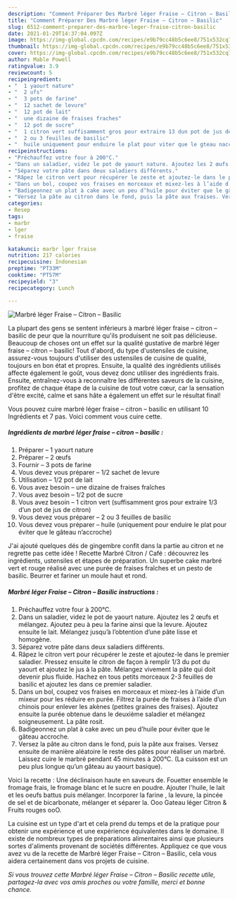 ```yaml
---
description: "Comment Préparer Des Marbré léger Fraise – Citron – Basilic"
title: "Comment Préparer Des Marbré léger Fraise – Citron – Basilic"
slug: 6512-comment-preparer-des-marbre-leger-fraise-citron-basilic
date: 2021-01-29T14:37:04.097Z
image: https://img-global.cpcdn.com/recipes/e9b79cc48b5c6ee8/751x532cq70/marbre-leger-fraise-citron-basilic-photo-principale-de-la-recette.jpg
thumbnail: https://img-global.cpcdn.com/recipes/e9b79cc48b5c6ee8/751x532cq70/marbre-leger-fraise-citron-basilic-photo-principale-de-la-recette.jpg
cover: https://img-global.cpcdn.com/recipes/e9b79cc48b5c6ee8/751x532cq70/marbre-leger-fraise-citron-basilic-photo-principale-de-la-recette.jpg
author: Mable Powell
ratingvalue: 3.9
reviewcount: 5
recipeingredient:
- "  1 yaourt nature"
- "  2 ufs"
- "  3 pots de farine"
- "  12 sachet de levure"
- "  12 pot de lait"
- "  une dizaine de fraises fraches"
- "  12 pot de sucre"
- "  1 citron vert suffisamment gros pour extraire 13 dun pot de jus de citron"
- "  2 ou 3 feuilles de basilic"
- "  huile uniquement pour enduire le plat pour viter que le gteau naccroche"
recipeinstructions:
- "Préchauffez votre four à 200°C."
- "Dans un saladier, videz le pot de yaourt nature. Ajoutez les 2 œufs et mélangez. Ajoutez peu à peu la farine ainsi que la levure. Ajoutez ensuite le lait. Mélangez jusqu’à l’obtention d’une pâte lisse et homogène."
- "Séparez votre pâte dans deux saladiers différents."
- "Râpez le citron vert pour récupérer le zeste et ajoutez-le dans le premier saladier. Pressez ensuite le citron de façon à remplir 1/3 du pot du yaourt et ajoutez le jus à la pâte. Mélangez vivement la pâte qui doit devenir plus fluide. Hachez en tous petits morceaux 2-3 feuilles de basilic et ajoutez les dans ce premier saladier."
- "Dans un bol, coupez vos fraises en morceaux et mixez-les à l’aide d’un mixeur pour les réduire en purée. Filtrez la purée de fraises à l’aide d’un chinois pour enlever les akènes (petites graines des fraises). Ajoutez ensuite la purée obtenue dans le deuxième saladier et mélangez soigneusement. La pâte rosit."
- "Badigeonnez un plat à cake avec un peu d’huile pour éviter que le gâteau accroche."
- "Versez la pâte au citron dans le fond, puis la pâte aux fraises. Versez ensuite de manière aléatoire le reste des pâtes pour réaliser un marbré. Laissez cuire le marbré pendant 45 minutes à 200°C. (La cuisson est un peu plus longue qu’un gâteau au yaourt basique)."
categories:
- Resep
tags:
- marbr
- lger
- fraise

katakunci: marbr lger fraise 
nutrition: 217 calories
recipecuisine: Indonesian
preptime: "PT33M"
cooktime: "PT57M"
recipeyield: "3"
recipecategory: Lunch

---
```



![Marbré léger Fraise – Citron – Basilic](https://img-global.cpcdn.com/recipes/e9b79cc48b5c6ee8/751x532cq70/marbre-leger-fraise-citron-basilic-photo-principale-de-la-recette.jpg)

La plupart des gens se sentent inférieurs à marbré léger fraise – citron – basilic de peur que la nourriture qu'ils produisent ne soit pas délicieuse. Beaucoup de choses ont un effet sur la qualité gustative de marbré léger fraise – citron – basilic! Tout d'abord, du type d'ustensiles de cuisine, assurez-vous toujours d'utiliser des ustensiles de cuisine de qualité, toujours en bon état et propres. Ensuite, la qualité des ingrédients utilisés affecte également le goût, vous devez donc utiliser des ingrédients frais. Ensuite, entraînez-vous à reconnaître les différentes saveurs de la cuisine, profitez de chaque étape de la cuisine de tout votre cœur, car la sensation d'être excité, calme et sans hâte a également un effet sur le résultat final!

<!--inarticleads1-->

Vous pouvez cuire marbré léger fraise – citron – basilic en utilisant 10 Ingrédients et 7 pas. Voici comment vous cuire cette.

##### Ingrédients de marbré léger fraise – citron – basilic :

1. Préparer  – 1 yaourt nature
1. Préparer  – 2 œufs
1. Fournir  – 3 pots de farine
1. Vous devez vous préparer  – 1/2 sachet de levure
1. Utilisation  – 1/2 pot de lait
1. Vous avez besoin  – une dizaine de fraises fraîches
1. Vous avez besoin  – 1/2 pot de sucre
1. Vous avez besoin  – 1 citron vert (suffisamment gros pour extraire 1/3 d’un pot de jus de citron)
1. Vous devez vous préparer  – 2 ou 3 feuilles de basilic
1. Vous devez vous préparer  – huile (uniquement pour enduire le plat pour éviter que le gâteau n’accroche)


J&#39;ai ajouté quelques dés de gingembre confit dans la partie au citron et ne regrette pas cette idée ! Recette Marbré Citron / Café : découvrez les ingrédients, ustensiles et étapes de préparation. Un superbe cake marbré vert et rouge réalisé avec une purée de fraises fraîches et un pesto de basilic. Beurrer et fariner un moule haut et rond. 

<!--inarticleads2-->

##### Marbré léger Fraise – Citron – Basilic instructions :

1. Préchauffez votre four à 200°C.
1. Dans un saladier, videz le pot de yaourt nature. Ajoutez les 2 œufs et mélangez. Ajoutez peu à peu la farine ainsi que la levure. Ajoutez ensuite le lait. Mélangez jusqu’à l’obtention d’une pâte lisse et homogène.
1. Séparez votre pâte dans deux saladiers différents.
1. Râpez le citron vert pour récupérer le zeste et ajoutez-le dans le premier saladier. Pressez ensuite le citron de façon à remplir 1/3 du pot du yaourt et ajoutez le jus à la pâte. Mélangez vivement la pâte qui doit devenir plus fluide. Hachez en tous petits morceaux 2-3 feuilles de basilic et ajoutez les dans ce premier saladier.
1. Dans un bol, coupez vos fraises en morceaux et mixez-les à l’aide d’un mixeur pour les réduire en purée. Filtrez la purée de fraises à l’aide d’un chinois pour enlever les akènes (petites graines des fraises). Ajoutez ensuite la purée obtenue dans le deuxième saladier et mélangez soigneusement. La pâte rosit.
1. Badigeonnez un plat à cake avec un peu d’huile pour éviter que le gâteau accroche.
1. Versez la pâte au citron dans le fond, puis la pâte aux fraises. Versez ensuite de manière aléatoire le reste des pâtes pour réaliser un marbré. Laissez cuire le marbré pendant 45 minutes à 200°C. (La cuisson est un peu plus longue qu’un gâteau au yaourt basique).


Voici la recette : Une déclinaison haute en saveurs de. Fouetter ensemble le fromage frais, le fromage blanc et le sucre en poudre. Ajouter l&#39;huile, le lait et les oeufs battus puis mélanger. Incorporer la farine , la levure, la pincée de sel et de bicarbonate, mélanger et séparer la. Ooo Gateau léger Citron &amp; Fruits rouges ooO. 

<!--inarticleads1-->

<p>
La cuisine est un type d'art et cela prend du temps et de la pratique pour obtenir une expérience et une expérience équivalentes dans le domaine. Il existe de nombreux types de préparations alimentaires ainsi que plusieurs sortes d'aliments provenant de sociétés différentes. Appliquez ce que vous avez vu de la recette de Marbré léger Fraise – Citron – Basilic, cela vous aidera certainement dans vos projets de cuisine.
</p>

<p>
<i>Si vous trouvez cette Marbré léger Fraise – Citron – Basilic recette utile, partagez-la avec vos amis proches ou votre famille, merci et bonne chance.</i>
</p>
